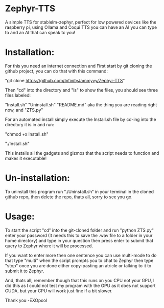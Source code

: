 # Zephyr-TTS
A simple TTS for stablelm-zephyr, perfect for low powered devices like the raspberry pi, using Ollama and Coqui TTS you can have an AI you can type to and an AI that can speak to you!

# Installation:

For this you need an internet connection and
First start by git cloning the github project, you can do that with this command:

"git clone https://github.com/InfinityJammyyy/Zephyr-TTS"

Then "cd" into the directory and "ls" to show the files, you should see three files labeled:

"Install.sh" "Uninstall.sh" "README.md" aka the thing you are reading right now, and "ZTS.py"

For an automated install simply execute the Install.sh file by cd-ing into the directory it is in and run:

"chmod +x Install.sh"

"./Install.sh"

This installs all the gadgets and gizmos that the script needs to function and makes it executable!

# Un-installation:

To uninstall this program run "./Uninstall.sh" in your terminal in the cloned github repo, then delete the repo, thats all, sorry to see you go.

# Usage:

To start the script "cd" into the git-cloned folder and run "python ZTS.py" enter your password (It needs this to save the .wav file to a folder in your home directory) and type in your question then press enter to submit that query to Zephyr where it will be processed.

If you want to enter more then one sentence you can use multi-mode to do that type "multi" when the script prompts you to chat to Zephyr then type "stop" once you are done either copy-pasting an atricle or talking to it to submit it to Zephyr.

And, thats all, remember though that this runs on you CPU not your GPU, I did this as I could not test my program with the GPU as it does not support CUDA, but your CPU will work just fine if a bit slower.

Thank you
    -EXOpool
